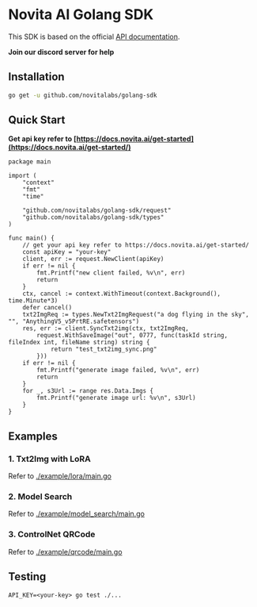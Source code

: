 # Novita AI Golang SDK

This SDK is based on the official [API documentation](https://docs.novita.ai/).

**Join our discord server for help**

## Installation

```bash
go get -u github.com/novitalabs/golang-sdk
```

## Quick Start

**Get api key refer to [https://docs.novita.ai/get-started](https://docs.novita.ai/get-started/)**

```golang
package main

import (
	"context"
	"fmt"
	"time"

	"github.com/novitalabs/golang-sdk/request"
	"github.com/novitalabs/golang-sdk/types"
)

func main() {
	// get your api key refer to https://docs.novita.ai/get-started/
	const apiKey = "your-key"
	client, err := request.NewClient(apiKey)
	if err != nil {
		fmt.Printf("new client failed, %v\n", err)
		return
	}
	ctx, cancel := context.WithTimeout(context.Background(), time.Minute*3)
	defer cancel()
	txt2ImgReq := types.NewTxt2ImgRequest("a dog flying in the sky", "", "AnythingV5_v5PrtRE.safetensors")
	res, err := client.SyncTxt2img(ctx, txt2ImgReq,
		request.WithSaveImage("out", 0777, func(taskId string, fileIndex int, fileName string) string {
			return "test_txt2img_sync.png"
		}))
	if err != nil {
		fmt.Printf("generate image failed, %v\n", err)
		return
	}
	for _, s3Url := range res.Data.Imgs {
		fmt.Printf("generate image url: %v\n", s3Url)
	}
}
```

## Examples

### 1. Txt2Img with LoRA

Refer to [./example/lora/main.go](./example/lora/main.go)

### 2. Model Search

Refer to [./example/model_search/main.go](./example/model_search/main.go)

### 3. ControlNet QRCode

Refer to [./example/qrcode/main.go](./example/qrcode/main.go)

## Testing

```
API_KEY=<your-key> go test ./...
```